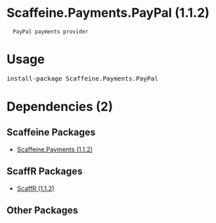 ﻿Scaffeine.Payments.PayPal (1.1.2)
======

      PayPal payments provider
    
Usage
======
<pre>install-package Scaffeine.Payments.PayPal</pre>
Dependencies (2)
=====

Scaffeine Packages
------
* [Scaffeine.Payments (1.1.2)](https://github.com/wcpro/Scaffeine/tree/master/src/Scaffeine.Payments)

ScaffR Packages
------
* [ScaffR (1.1.2)](https://github.com/wcpro/ScaffR/tree/master/src/ScaffR)

Other Packages
------
